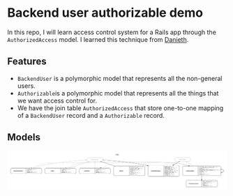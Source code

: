 # Backend user authorizable demo

In this repo, I will learn access control system for a Rails app through the `AuthorizedAccess` model. I learned this technique from [Danieth](https://github.com/Danieth).


## Features

- `BackendUser` is a polymorphic model that represents all the non-general users.
- `Authorizable`is a polymorphic model that represents all the things that we want access control for.
- We have the join table `AuthorizedAccess` that store one-to-one mapping of
a `BackendUser` record and a `Authorizable` record.


## Models

![](erd/erd.jpg)
